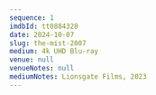 ```yaml
---
sequence: 1
imdbId: tt0884328
date: 2024-10-07
slug: the-mist-2007
medium: 4k UHD Blu-ray
venue: null
venueNotes: null
mediumNotes: Lionsgate Films, 2023
---
```


